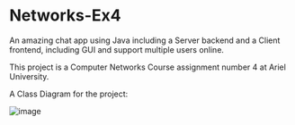# Networks-Ex4
An amazing chat app using Java including a Server backend and a Client frontend, including GUI and support multiple users online. 

This project is a Computer Networks Course assignment number 4 at Ariel University. 

A Class Diagram for the project:

![image](https://github.com/Liadc/Networks-Ex4/blob/master/classDiagram/UpdatedClassDiagram.png?raw=true)
